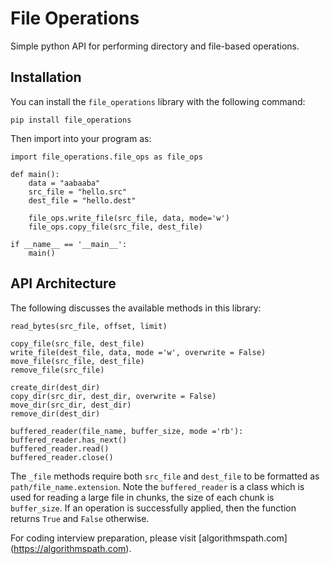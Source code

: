 # File Operations

Simple python API for performing directory and file-based operations.

## Installation

You can install the `file_operations` library with the following command:

    pip install file_operations

Then import into your program as:

    import file_operations.file_ops as file_ops

    def main():
        data = "aabaaba"
        src_file = "hello.src"
        dest_file = "hello.dest"

        file_ops.write_file(src_file, data, mode='w')
        file_ops.copy_file(src_file, dest_file)

    if __name__ == '__main__':
        main()


## API Architecture

The following discusses the available methods in this library:

    read_bytes(src_file, offset, limit)

    copy_file(src_file, dest_file)
    write_file(dest_file, data, mode ='w', overwrite = False)
    move_file(src_file, dest_file)
    remove_file(src_file)

    create_dir(dest_dir)
    copy_dir(src_dir, dest_dir, overwrite = False)
    move_dir(src_dir, dest_dir)
    remove_dir(dest_dir)

    buffered_reader(file_name, buffer_size, mode ='rb'):
    buffered_reader.has_next()
    buffered_reader.read()
    buffered_reader.close()

The `_file` methods require both `src_file` and `dest_file` to be formatted as `path/file_name.extension`.
Note the `buffered_reader` is a class which is used for reading a large file in chunks, the size of each chunk is `buffer_size`.
If an operation is successfully applied, then the function returns `True` and `False` otherwise.

For coding interview preparation, please visit [algorithmspath.com] (https://algorithmspath.com).
